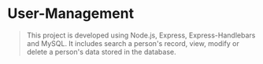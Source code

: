 # User-Management
>This project is developed using Node.js, Express, Express-Handlebars and MySQL. It includes search a person's record, view, modify or delete a person's data stored in the database. 
